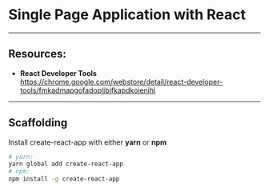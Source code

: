 # Single Page Application with React

---
 
## Resources:

* **React Developer Tools** https://chrome.google.com/webstore/detail/react-developer-tools/fmkadmapgofadopljbjfkapdkoienihi 

---

## Scaffolding

Install create-react-app with either **yarn** or **npm**
```bash
# yarn:
yarn global add create-react-app
# npm:
npm install -g create-react-app
```
